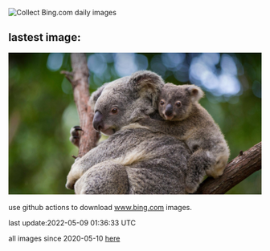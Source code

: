 ![Collect Bing.com daily images](https://github.com/counter2015/bing-daily-images/workflows/Collect%20Bing.com%20daily%20images/badge.svg)
## lastest image:
![](images/MomJoey.jpg)

use github actions to download www.bing.com images.

last update:2022-05-09 01:36:33 UTC

all images since 2020-05-10 [here](https://github.com/counter2015/bing-daily-images/tree/master/images) 
